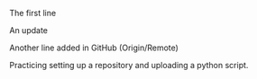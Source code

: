 The first line

An update

Another line added in GitHub (Origin/Remote)

Practicing setting up a repository and uploading a python script.

